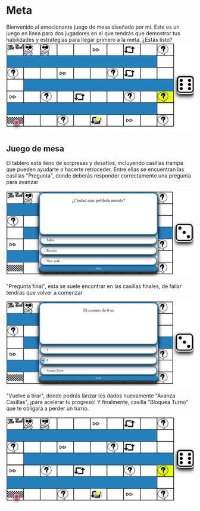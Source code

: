 # Meta
Bienvenido al emocionante juego de mesa diseñado por mi. Este es un juego en línea para dos jugadores en el que tendrás que demostrar tus habilidades y estrategias para llegar primero a la meta. ¿Estás listo?
![Tablero meta](/static/img/tableroMeta.png)
## Juego de mesa
<p>El tablero está lleno de sorpresas y desafíos, incluyendo casillas trampa que pueden ayudarte o hacerte retroceder. Entre ellas se encuentran las casillas "Pregunta", donde deberás responder correctamente una pregunta para avanzar</p>

   ![Pantalla Pregunta](/static/img/PreguntaCiudad.png)
   
<p>"Pregunta final", esta se suele encontrar en las casillas finales, de fallar tendras que volver a comenzar</p
   
   ![Pantalla pregunta](/static/img/PreguntaCoseno.png)
  
<p>"Vuelve a tirar", donde podrás lanzar los dados nuevamente "Avanza Casillas", ¡para acelerar tu progreso! Y finalmente, casilla "Bloquea Turno" que te obligará a perder un turno.</p>

![Tablero meta](/static/img/tableroMeta.png)
